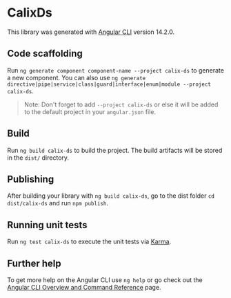 # CalixDs

This library was generated with [Angular CLI](https://github.com/angular/angular-cli) version 14.2.0.

## Code scaffolding

Run `ng generate component component-name --project calix-ds` to generate a new component. You can also use `ng generate directive|pipe|service|class|guard|interface|enum|module --project calix-ds`.
> Note: Don't forget to add `--project calix-ds` or else it will be added to the default project in your `angular.json` file. 

## Build

Run `ng build calix-ds` to build the project. The build artifacts will be stored in the `dist/` directory.

## Publishing

After building your library with `ng build calix-ds`, go to the dist folder `cd dist/calix-ds` and run `npm publish`.

## Running unit tests

Run `ng test calix-ds` to execute the unit tests via [Karma](https://karma-runner.github.io).

## Further help

To get more help on the Angular CLI use `ng help` or go check out the [Angular CLI Overview and Command Reference](https://angular.io/cli) page.
